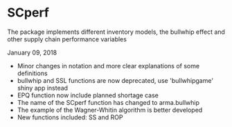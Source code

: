 # SCperf
The package implements different inventory models, the bullwhip effect and other supply chain performance variables

January 09, 2018
* Minor changes in notation and more clear explanations of some definitions
* bullwhip and SSL functions are now deprecated, use 'bullwhipgame' shiny app instead
* EPQ function now include planned shortage case
* The name of the SCperf function has changed to arma.bullwhip
* The example of the Wagner-Whitin algorithm is better developed
* New functions included: SS and ROP
